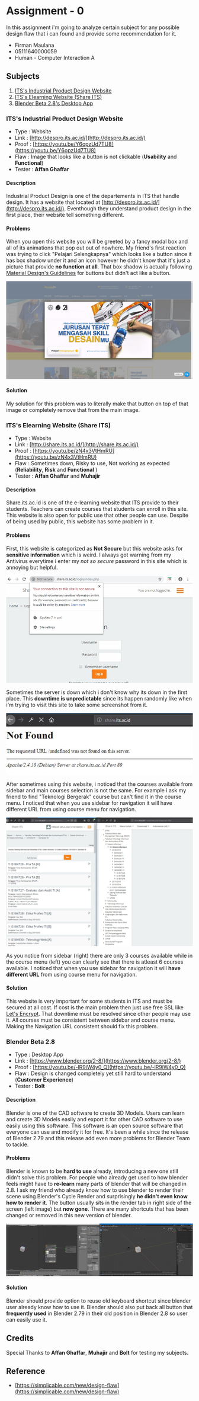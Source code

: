 # Assignment - 0
In this assignment i'm going to analyze certain subject for any possible design flaw that i can found and provide some recommendation for it.

- Firman Maulana
- 05111640000059
- Human - Computer Interaction A

## Subjects
1. [ITS's Industrial Product Design Website](http://despro.its.ac.id/)
2. [ITS's Elearning Website (Share ITS)](http://share.its.ac.id/)
3. [Blender Beta 2.8's Desktop App](https://www.blender.org/2-8/)

### ITS's Industrial Product Design Website
- Type  : Website
- Link  : [http://despro.its.ac.id/](http://despro.its.ac.id/)
- Proof : [https://youtu.be/Y6opzUd7TU8](https://youtu.be/Y6opzUd7TU8)
- Flaw  : Image that looks like a button is not clickable (**Usability** and **Functional**)
- Tester : **Affan Ghaffar** 

#### Description
Industrial Product Design is one of the departements in ITS that handle design. It has a website that located at [http://despro.its.ac.id/](http://despro.its.ac.id/). Eventhough they understand product design in the first place, their website tell something different.

#### Problems
When you open this website you will be greeted by a fancy modal box and all of its animations that pop out out of nowhere. My friend's first reaction was trying to click "Pelajari Selengkapnya" which looks like a button since it has box shadow under it and an icon however he didn't know that it's just a picture that provide **no function at all**. That box shadow is actually following [Material Design's Guidelines](https://material.io/design/components/buttons.html) for buttons but didn't act like a button. 

![Subject-1's Flaw](Subject-1/Banner.jpg)

#### Solution
My solution for this problem was to literally make that button on top of that image or completely remove that from the main image. 

### ITS's Elearning Website (Share ITS)
- Type  : Website
- Link  : [http://share.its.ac.id/](http://share.its.ac.id/)
- Proof : [https://youtu.be/zN4x3VtHmRU](https://youtu.be/zN4x3VtHmRU)
- Flaw  : Sometimes down, Risky to use, Not working as expected (**Reliability**, **Risk** and **Functional** )
- Tester : **Affan Ghaffar** and **Muhajir**

#### Description
Share.its.ac.id is one of the e-learning website that ITS provide to their students. Teachers can create courses that students can enroll in this site. This website is also open for public use that other people can use. Despite of being used by public, this website has some problem in it.

#### Problems
First, this website is categorized as **Not Secure** but this website asks for **sensitive information** which is weird. I always got warning from my Antivirus everytime i enter my *not so secure* password in this site which is annoying but helpful. 

![Subject-2's Not Secure](Subject-2/NotSecure.jpg)

Sometimes the server is down which i don't know why its down in the first place. This **downtime is unpredictable** since its happen randomly like when i'm trying to visit this site to take some screenshot from it. 

![Subject-2's Downtime](Subject-2/Down.JPG)

After sometimes using this website, i noticed that the courses available from sidebar and main courses selection is not the same. For example i ask my friend to find "Teknologi Bergerak" course but can't find it in the course menu. I noticed that when you use sidebar for navigation it will have different URL from using course menu for navigation.

![Subject-2's Inconsistency](Subject-2/Inconsistent.JPG)

As you notice from sidebar (right) there are only 3 courses available while in the course menu (left) you can clearly see that there is atleast 6 courses available. I noticed that when you use sidebar for navigation it will **have different URL** from using course menu for navigation.

#### Solution
This website is very important for some students in ITS and must be secured at all cost. If cost is the main problem then just use free SSL like [Let's Encrypt](https://letsencrypt.org/). That downtime must be resolved since other people may use it. All courses must be consistent between sidebar and course menu. Making the Navigation URL consistent should fix this problem.

### Blender Beta 2.8
- Type  : Desktop App
- Link  : [https://www.blender.org/2-8/](https://www.blender.org/2-8/)
- Proof : [https://youtu.be/-lR9iW4y0_Q](https://youtu.be/-lR9iW4y0_Q)
- Flaw  : Design is changed completely yet still hard to understand (**Customer Experience**)
- Tester : **Bolt**

#### Description
Blender is one of the CAD software to create 3D Models. Users can learn and create 3D Models easily and export it for other CAD software to use easily using this software. This software is an open source software that everyone can use and modify it for free. It's been a while since the release of Blender 2.79 and this release add even more problems for Blender Team to tackle.

#### Problems
Blender is known to be **hard to use** already, introducing a new one still didn't solve this problem. For people who already get used to how blender feels might have to **re-learn** many parts of blender that will be changed in 2.8. I ask my friend who already know how to use blender to render their scene using Blender's Cycle Render and surprisingly **he didn't even know how to render it**. The button usually sits in the render tab in right side of the screen (left image) but **now gone**. There are many shortcuts that has been changed or removed in this new version of blender. 

![Subject-3's Screenshot](Subject-3/ScreenShot.jpg)

#### Solution
Blender should provide option to reuse old keyboard shortcut since blender user already know how to use it. Blender should also put back all button that **frequently used** in Blender 2.79 in their old position in Blender 2.8 so user can easily use it.

## Credits
Special Thanks to **Affan Ghaffar**, **Muhajir** and **Bolt** for testing my subjects.

## Reference
- [https://simplicable.com/new/design-flaw](https://simplicable.com/new/design-flaw)


